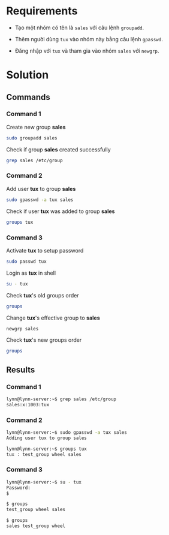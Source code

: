 # Requirements

- Tạo một nhóm có tên là `sales` với câu lệnh `groupadd`.

- Thêm người dùng `tux` vào nhóm này bằng câu lệnh `gpasswd`.

- Đăng nhập với `tux` và tham gia vào nhóm `sales` với `newgrp`.

# Solution

## Commands

### Command 1

Create new group **sales**

```sh
sudo groupadd sales
```

Check if group **sales** created successfully

```sh
grep sales /etc/group
```

### Command 2

Add user **tux** to group **sales**

```sh
sudo gpasswd -a tux sales
```

Check if user **tux** was added to group **sales**

```sh
groups tux
```

### Command 3

Activate **tux** to setup password

```sh
sudo passwd tux
```

Login as **tux** in shell

```sh
su - tux
```

Check **tux**'s old groups order

```sh
groups
```

Change **tux**'s effective group to **sales**

```sh
newgrp sales
```

Check **tux**'s new groups order

```sh
groups
```

## Results

### Command 1

```sh
lynn@lynn-server:~$ grep sales /etc/group
sales:x:1003:tux
```

### Command 2

```sh
lynn@lynn-server:~$ sudo gpasswd -a tux sales
Adding user tux to group sales
```

```sh
lynn@lynn-server:~$ groups tux
tux : test_group wheel sales
```

### Command 3

```sh
lynn@lynn-server:~$ su - tux
Password: 
$
```

```sh
$ groups
test_group wheel sales
```

```sh
$ groups
sales test_group wheel
```